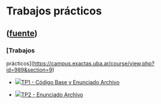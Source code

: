 # Trabajos prácticos
([fuente](https://campus.exactas.uba.ar/course/view.php?id=989&section=9))
---
### [Trabajos
prácticos](https://campus.exactas.uba.ar/course/view.php?id=989&section=9)

  - [![ ](https://campus.exactas.uba.ar/theme/image.php/aardvark/core/1524752928/f/archive-24)TP1 - Código Base y Enunciado Archivo](https://campus.exactas.uba.ar/mod/resource/view.php?id=60291)

  - [![ ](https://campus.exactas.uba.ar/theme/image.php/aardvark/core/1524752928/f/pdf-24)TP2 - Enunciado Archivo](https://campus.exactas.uba.ar/mod/resource/view.php?id=62487)

